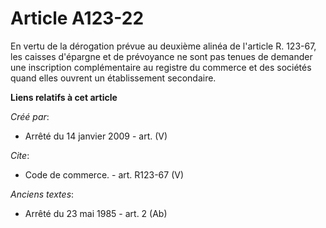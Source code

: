 # Article A123-22

En vertu de la dérogation prévue au deuxième alinéa de l'article R. 123-67, les caisses d'épargne et de prévoyance ne sont
pas tenues de demander une inscription complémentaire au registre du commerce et des sociétés quand elles ouvrent un
établissement secondaire.

**Liens relatifs à cet article**

_Créé par_:

  - Arrêté du 14 janvier 2009 - art. (V)

_Cite_:

  - Code de commerce. - art. R123-67 (V)

_Anciens textes_:

  - Arrêté du 23 mai 1985 - art. 2 (Ab)
